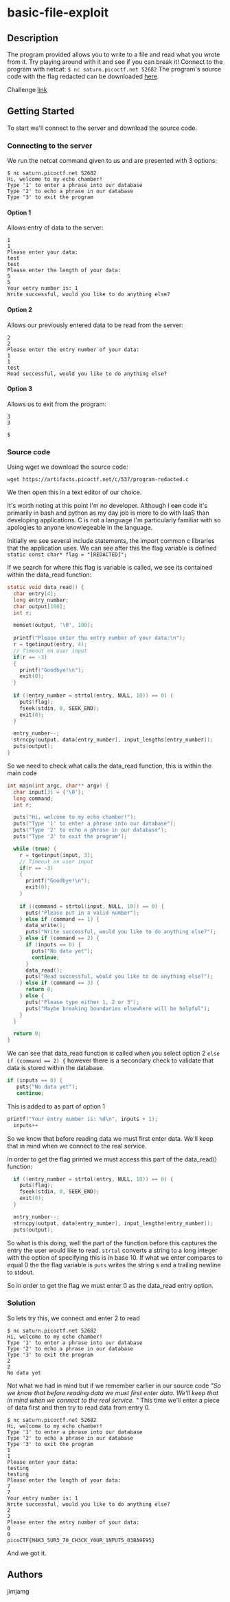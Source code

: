 # basic-file-exploit

## Description

The program provided allows you to write to a file and read what you wrote from it. Try playing around with it and see if you can break it! Connect to the program with netcat: `$ nc saturn.picoctf.net 52682` The program's source code with the flag redacted can be downloaded [here](https://artifacts.picoctf.net/c/537/program-redacted.c).

Challenge [link](https://play.picoctf.org/practice/challenge/252?originalEvent=70&page=1)

## Getting Started

To start we'll connect to the server and download the source code.

### Connecting to the server

We run the netcat command given to us and are presented with 3 options:

```
$ nc saturn.picoctf.net 52682
Hi, welcome to my echo chamber!
Type '1' to enter a phrase into our database
Type '2' to echo a phrase in our database
Type '3' to exit the program
```
#### Option 1

Allows entry of data to the server:

```
1
1
Please enter your data:
test
test
Please enter the length of your data:
5
5
Your entry number is: 1
Write successful, would you like to do anything else?
```

#### Option 2

Allows our previously entered data to be read from the server:
```
2
2
Please enter the entry number of your data:
1
1
test
Read successful, would you like to do anything else?
```

#### Option 3

Allows us to exit from the program:
```
3
3

$
```

### Source code

Using wget we download the source code:

`wget https://artifacts.picoctf.net/c/537/program-redacted.c`

We then open this in a text editor of our choice.

It's worth noting at this point I'm no developer. Although I ~~can~~ code it's primarily in bash and python as my day job is more to do with IaaS than developing applications. C is not a language I'm particularly familiar with so apologies to anyone knowlegeable in the language.

Initially we see several include statements, the import common c libraries that the application uses. We can see after this the flag variable is defined `static const char* flag = "[REDACTED]";`

If we search for where this flag is variable is called, we see its contained within the data_read function:

```c
static void data_read() {
  char entry[4];
  long entry_number;
  char output[100];
  int r;

  memset(output, '\0', 100);
  
  printf("Please enter the entry number of your data:\n");
  r = tgetinput(entry, 4);
  // Timeout on user input
  if(r == -3)
  {
    printf("Goodbye!\n");
    exit(0);
  }
  
  if ((entry_number = strtol(entry, NULL, 10)) == 0) {
    puts(flag);
    fseek(stdin, 0, SEEK_END);
    exit(0);
  }

  entry_number--;
  strncpy(output, data[entry_number], input_lengths[entry_number]);
  puts(output);
}

```

So we need to check what calls the data_read function, this is within the main code
```c
int main(int argc, char** argv) {
  char input[3] = {'\0'};
  long command;
  int r;

  puts("Hi, welcome to my echo chamber!");
  puts("Type '1' to enter a phrase into our database");
  puts("Type '2' to echo a phrase in our database");
  puts("Type '3' to exit the program");

  while (true) {   
    r = tgetinput(input, 3);
    // Timeout on user input
    if(r == -3)
    {
      printf("Goodbye!\n");
      exit(0);
    }
    
    if ((command = strtol(input, NULL, 10)) == 0) {
      puts("Please put in a valid number");
    } else if (command == 1) {
      data_write();
      puts("Write successful, would you like to do anything else?");
    } else if (command == 2) {
      if (inputs == 0) {
        puts("No data yet");
        continue;
      }
      data_read();
      puts("Read successful, would you like to do anything else?");
    } else if (command == 3) {
      return 0;
    } else {
      puts("Please type either 1, 2 or 3");
      puts("Maybe breaking boundaries elsewhere will be helpful");
    }
  }

  return 0;
}
```

We can see that data_read function is called when you select option 2 `else if (command == 2) {` however there is a secondary check to validate that data is stored within the database.
```c       
if (inputs == 0) {
   puts("No data yet");
   continue;
```
This is added to as part of option 1
```c
printf("Your entry number is: %d\n", inputs + 1);
  inputs++
```

So we know that before reading data we must first enter data. We'll keep that in mind when we connect to the real service.

In order to get the flag printed we must access this part of the data_read() function:

```c
  if ((entry_number = strtol(entry, NULL, 10)) == 0) {
    puts(flag);
    fseek(stdin, 0, SEEK_END);
    exit(0);
  }

  entry_number--;
  strncpy(output, data[entry_number], input_lengths[entry_number]);
  puts(output);

```

So what is this doing, well the part of the function before this captures the entry the user would like to read. `strtol` converts a string to a long integer with the option of specifying this is in base 10. If what we enter compares to equal 0 the the flag variable is `puts`  writes the string s and a trailing newline to stdout.

So in order to get the flag we must enter 0 as the data_read entry option.

### Solution

So lets try this, we connect and enter 2 to read

```
$ nc saturn.picoctf.net 52682
Hi, welcome to my echo chamber!
Type '1' to enter a phrase into our database
Type '2' to echo a phrase in our database
Type '3' to exit the program
2
2
No data yet
```
Not what we had in mind but if we remember earlier in our source code *"So we know that before reading data we must first enter data. We'll keep that in mind when we connect to the real service.
"* This time we'll enter a piece of data first and then try to read data from entry 0.
```
$ nc saturn.picoctf.net 52682
Hi, welcome to my echo chamber!
Type '1' to enter a phrase into our database
Type '2' to echo a phrase in our database
Type '3' to exit the program
1
1
Please enter your data:
testing
testing
Please enter the length of your data:
7
7
Your entry number is: 1
Write successful, would you like to do anything else?
2
2
Please enter the entry number of your data:
0
0
picoCTF{M4K3_5UR3_70_CH3CK_Y0UR_1NPU75_038A9E95}
```
And we got it.

## Authors

jimjamg
